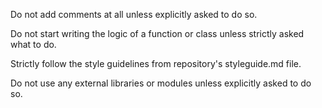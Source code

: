 Do not add comments at all unless explicitly asked to do so.

Do not start writing the logic of a function or class unless strictly asked what to do.

Strictly follow the style guidelines from repository's styleguide.md file.

Do not use any external libraries or modules unless explicitly asked to do so.